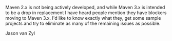 Maven 2.x is not being actively developed, and while Maven 3.x is intended to be a drop in replacement I have heard people mention they have blockers moving to Maven 3.x. I'd like to know exactly what they, get some sample projects and try to eliminate as many of the remaining issues as possible.

Jason van Zyl